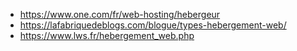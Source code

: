 * https://www.one.com/fr/web-hosting/hebergeur
* https://lafabriquedeblogs.com/blogue/types-hebergement-web/
* https://www.lws.fr/hebergement_web.php